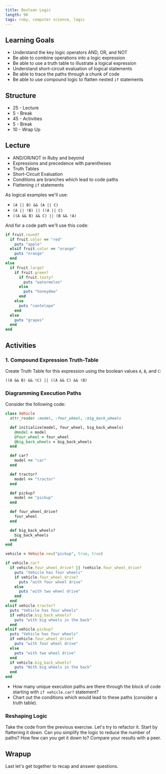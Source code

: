 ```yaml
---
title: Boolean Logic
length: 90
tags: ruby, computer science, logic
---
```


## Learning Goals

* Understand the key logic operators AND, OR, and NOT
* Be able to combine operations into a logic expression
* Be able to use a truth table to illustrate a logical expression
* Understand short-circuit evaluation of logical statements
* Be able to trace the paths through a chunk of code
* Be able to use compound logic to flatten nested `if` statements

## Structure

* 25 - Lecture
* 5 - Break
* 45 - Activities
* 5 - Break
* 10 - Wrap Up

## Lecture

* AND/OR/NOT in Ruby and beyond
* Expressions and precedence with parentheses
* Truth Tables
* Short-Circuit Evaluation
* Conditions are branches which lead to code paths
* Flattening `if` statements

As logical examples we'll use:

* `(A || B) && (A || C)`
* `(A || !B) || (!A || C)`
* `((A && B) && C) || (B && !A)`

And for a code path we'll use this code:

```ruby
if fruit.round?
  if fruit.color == "red"
    puts "apple"
  elsif fruit.color == "orange"
    puts "orange"
  end
else
  if fruit.large?
    if fruit.green?
      if fruit.tasty?
        puts "watermelon"
      else
        puts "honeydew"
      end
    else
      puts "cantelope"
    end
  else
    puts "grapes"
  end
end
```

## Activities

### 1. Compound Expression Truth-Table

Create Truth Table for this expression using the boolean values `A`, `B`, and `C`:

`((A && B) && !C) || ((A && C) && !B)`

### Diagramming Execution Paths

Consider the following code:

```ruby
class Vehicle
  attr_reader :model, :four_wheel, :big_back_wheels

  def initialize(model, four_wheel, big_back_wheels)
    @model = model
    @four_wheel = four_wheel
    @big_back_wheels = big_back_wheels
  end

  def car?
    model == "car"
  end

  def tractor?
    model == "tractor"
  end

  def pickup?
    model == "pickup"
  end

  def four_wheel_drive?
    four_wheel
  end

  def big_back_wheels?
    big_back_wheels
  end
end

vehicle = Vehicle.new("pickup", true, true)

if vehicle.car?
  if vehicle.four_wheel_drive? || !vehicle.four_wheel_drive?
    puts "Vehicle has four wheels"
    if vehicle.four_wheel_drive?
      puts "with four wheel drive"
    else
      puts "with two wheel drive"
    end
  end
elsif vehicle.tractor?
  puts "Vehicle has four wheels"
  if vehicle.big_back_wheels?
    puts "with big wheels in the back"
  end
elsif vehicle.pickup?
  puts "Vehicle has four wheels"
  if vehicle.four_wheel_drive?
    puts "with four wheel drive"
  else
    puts "with two wheel drive"
  end
  if vehicle.big_back_wheels?
    puts "With big wheels in the back"
  end
end

```

* How many unique execution paths are there through the block of code starting with `if vehicle.car?` statement? 
* Chart out the conditions which would lead to these paths (consider a truth table).

### Reshaping Logic

Take the code from the previous exercise. Let's try to refactor it. Start by flattening it down. Can you simplify the logic to reduce the number of paths? How few can you get it down to? Compare your results with a peer.

## Wrapup

Last let's get together to recap and answer questions.
